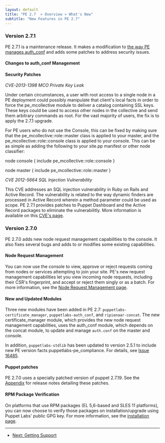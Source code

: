 ```yaml
---
layout: default
title: "PE 2.7  » Overview » What's New"
subtitle: "New Features in PE 2.7"
---
```


### Version 2.7.1
PE 2.7.1 is a maintenance release. It makes a modification to [the way PE manages auth_conf]() and adds some patches to address security issues.

#### Changes to auth_conf Management

#### Security Patches

*CVE-2013-1398 MCO Private Key Leak*

Under certain circumstances, a user with root access to a single node in a PE deployment could possibly manipulate that client's local facts in order to force the pe_mcollective module to deliver a catalog containing SSL keys. These keys could be used to access other nodes in the collective and send them arbitrary commands as root. For the vast majority of users, the fix is to apply the 2.7.1 upgrade. 

For PE users who do not use the Console, this can be fixed by making sure that the pe_mcollective::role::master class is applied to your master, and
the pe_mcollective::role::console class is applied to your console. This can be as simple as adding the following to your site.pp manifest or other node classifier:


node console {
  include pe_mcollective::role::console
}

node master {
  include pe_mcollective::role::master
}

*CVE 2012-5664 SQL Injection Vulnerability*
 
This CVE addresses an SQL injection vulnerability in Ruby on Rails and Active Record. The vulnerability is related to the way dynamic finders are processed in Active Record wherein a method parameter could be used as scope. PE 2.7.1 provides patches to Puppet Dashboard and the Active Record packages to eliminate the vulnerabilitly. More information is available on this [CVE's page](http://puppetlabs.com/security/cve/cve-2012-5664/). 

### Version 2.7.0
PE 2.7.0 adds new node request management capabilities to the console. It also fixes several bugs and adds to or modifies some existing capabilities. 

#### Node Request Management

You can now use the console to view, approve or reject requests coming from nodes or services attempting to join your site. PE's new request management capabilities let you view incoming node requests, including their CSR's fingerprint, and accept or reject them singly or as a batch. For more information, see the [Node Request Management page](./console_cert_mgmt.html). 

#### New and Updated Modules
Three new modules have been added in PE 2.7: `puppetlabs-certificate_manager`, `puppetlabs-auth_conf`, and `ripienaar-concat`. The new certificate_manager module, which provides the new node request management capabilities, uses the auth_conf module, which depends on the concat module, to update and manage `auth.conf` on the master and console.

In addition, `puppetlabs-stdlib` has been updated to version 2.5.1 to include new PE version facts puppetlabs-pe_compliance. For details, see [Issue 16485](http://projects.puppetlabs.com/issues/16485).

#### Puppet patches
PE 2.7.0 uses a specially patched version of puppet 2.7.19.  See the [Appendix](appendix.html) for release notes detailing these patches.


#### RPM Package Verification
On platforms that use RPM packages (EL 5,6-based and SLES 11 platforms), you can now choose to verify those packages on installation/upgrade using Puppet Labs' public GPG key. For more information, see the [installation page](http://docs.puppetlabs.com/pe/2.7/install_basic.html).


* * * 

- [Next: Getting Support](./overview_getting_support.html)
